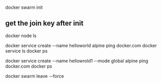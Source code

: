docker swarm init
## get the join key after init ##

docker node ls

docker service create --name helloworld alpine ping docker.com
docker service ls
docker ps


docker service create --name hellowrold1 --mode global alpine ping docker.com
docker ps

docker swarm leave --force 